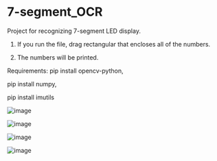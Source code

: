 # 7-segment_OCR
Project for recognizing 7-segment LED display. 

1. If you run the file, drag rectangular that encloses all of the numbers.


2. The numbers will be printed.


Requirements:
pip install opencv-python,

pip install numpy,

pip install imutils


![image](https://user-images.githubusercontent.com/113107082/192075242-43dbbb8a-8667-4fe0-814d-d16236fd5751.png)

![image](https://user-images.githubusercontent.com/113107082/192075324-9f493fda-8194-4161-a753-f3a9ddc2d312.png)

![image](https://user-images.githubusercontent.com/113107082/192075373-27f9064c-b3b4-43a2-b1b0-b0bfc07f2aa5.png)

![image](https://user-images.githubusercontent.com/113107082/192075380-8c875785-877e-46b2-9607-29d133b664e3.png)

